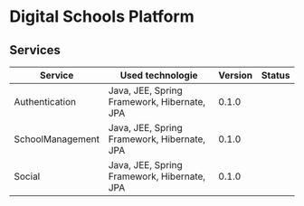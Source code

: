 # Digital Schools Platform

## Services

| Service          | Used technologie                            | Version | Status |
| ---------------- | ------------------------------------------- | ------- | ------ |
| Authentication   | Java, JEE, Spring Framework, Hibernate, JPA | 0.1.0   |        |
| SchoolManagement | Java, JEE, Spring Framework, Hibernate, JPA | 0.1.0   |        |
| Social           | Java, JEE, Spring Framework, Hibernate, JPA | 0.1.0   |        |
